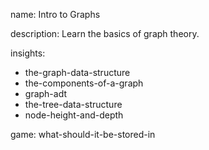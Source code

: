 name: Intro to Graphs

description: Learn the basics of graph theory.

insights:
  - the-graph-data-structure
  - the-components-of-a-graph
  - graph-adt
  - the-tree-data-structure
  - node-height-and-depth

game: what-should-it-be-stored-in
 
